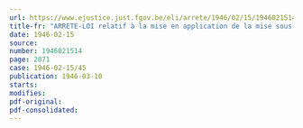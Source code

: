 ```yaml
---
url: https://www.ejustice.just.fgov.be/eli/arrete/1946/02/15/1946021514/justel
title-fr: "ARRETE-LOI relatif à la mise en application de la mise sous contrôle de la police prévue par l'arrêté-loi du 10 novembre 1945 simplifiant la procédure dans certains cas d'infraction contre la sureté extérieure de l'Etat"
date: 1946-02-15
source:
number: 1946021514
page: 2071
case: 1946-02-15/45
publication: 1946-03-10
starts:
modifies:
pdf-original:
pdf-consolidated:
---
```


